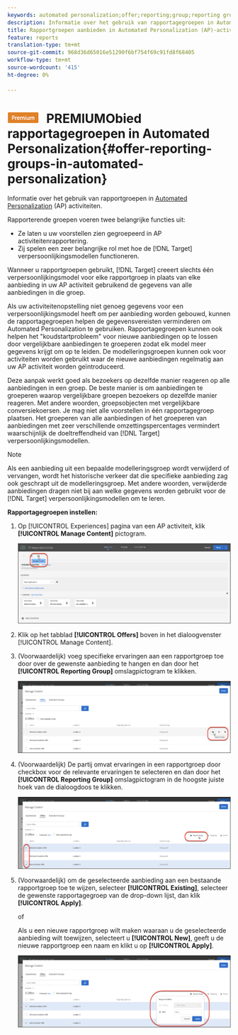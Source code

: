 ```yaml
---
keywords: automated personalization;offer;reporting;group;reporting group
description: Informatie over het gebruik van rapportagegroepen in Automated Personalization (AP)-activiteiten in Adobe Target.
title: Rapportgroepen aanbieden in Automated Personalization (AP)-activiteiten in Adobe Target
feature: reports
translation-type: tm+mt
source-git-commit: 968d36d65016e51290f6bf754f69c91fd8f68405
workflow-type: tm+mt
source-wordcount: '415'
ht-degree: 0%

---
```



# ![](/help/assets/premium.png) PREMIUMObied rapportagegroepen in Automated Personalization{#offer-reporting-groups-in-automated-personalization}

Informatie over het gebruik van rapportgroepen in [Automated Personalization](/help/c-activities/t-automated-personalization/automated-personalization.md) (AP) activiteiten.

Rapporterende groepen voeren twee belangrijke functies uit:

* Ze laten u uw voorstellen zien gegroepeerd in AP activiteitenrapportering.
* Zij spelen een zeer belangrijke rol met hoe de [!DNL Target] verpersoonlijkingsmodellen functioneren.

Wanneer u rapportgroepen gebruikt, [!DNL Target] creeert slechts één verpersoonlijkingsmodel voor elke rapportgroep in plaats van elke aanbieding in uw AP activiteit gebruikend de gegevens van alle aanbiedingen in die groep.

Als uw activiteitenopstelling niet genoeg gegevens voor een verpersoonlijkingsmodel heeft om per aanbieding worden gebouwd, kunnen de rapportagegroepen helpen de gegevensvereisten verminderen om Automated Personalization te gebruiken. Rapportagegroepen kunnen ook helpen het &quot;koudstartprobleem&quot; voor nieuwe aanbiedingen op te lossen door vergelijkbare aanbiedingen te groeperen zodat elk model meer gegevens krijgt om op te leiden. De modelleringsgroepen kunnen ook voor activiteiten worden gebruikt waar de nieuwe aanbiedingen regelmatig aan uw AP activiteit worden geïntroduceerd.

Deze aanpak werkt goed als bezoekers op dezelfde manier reageren op alle aanbiedingen in een groep. De beste manier is om aanbiedingen te groeperen waarop vergelijkbare groepen bezoekers op dezelfde manier reageren. Met andere woorden, groepsobjecten met vergelijkbare conversiekoersen. Je mag niet alle voorstellen in één rapportagegroep plaatsen. Het groeperen van alle aanbiedingen of het groeperen van aanbiedingen met zeer verschillende omzettingspercentages vermindert waarschijnlijk de doeltreffendheid van [!DNL Target] verpersoonlijkingsmodellen.

>[!NOTE]
>
>Als een aanbieding uit een bepaalde modelleringsgroep wordt verwijderd of vervangen, wordt het historische verkeer dat die specifieke aanbieding zag ook geschrapt uit de modelleringsgroep. Met andere woorden, verwijderde aanbiedingen dragen niet bij aan welke gegevens worden gebruikt voor de [!DNL Target] verpersoonlijkingsmodellen om te leren.

**Rapportagegroepen instellen:**

1. Op [!UICONTROL Experiences] pagina van een AP activiteit, klik **[!UICONTROL Manage Content]** pictogram.

   ![](assets/ap_manage_content.png)

1. Klik op het tabblad **[!UICONTROL Offers]** boven in het dialoogvenster [!UICONTROL Manage Content].
1. (Voorwaardelijk) voeg specifieke ervaringen aan een rapportgroep toe door over de gewenste aanbieding te hangen en dan door het **[!UICONTROL Reporting Group]** omslagpictogram te klikken.

   ![](assets/ap_manage_content_2.png)

1. (Voorwaardelijk) De partij omvat ervaringen in een rapportgroep door checkbox voor de relevante ervaringen te selecteren en dan door het **[!UICONTROL Reporting Group]** omslagpictogram in de hoogste juiste hoek van de dialoogdoos te klikken.

   ![](assets/ap_manage_content_3.png)

1. (Voorwaardelijk) om de geselecteerde aanbieding aan een bestaande rapportgroep toe te wijzen, selecteer **[!UICONTROL Existing]**, selecteer de gewenste rapportagegroep van de drop-down lijst, dan klik **[!UICONTROL Apply]**.

   of

   Als u een nieuwe rapportgroep wilt maken waaraan u de geselecteerde aanbieding wilt toewijzen, selecteert u **[!UICONTROL New]**, geeft u de nieuwe rapportgroep een naam en klikt u op **[!UICONTROL Apply]**.

   ![](assets/ap_reporting_groups.png)

